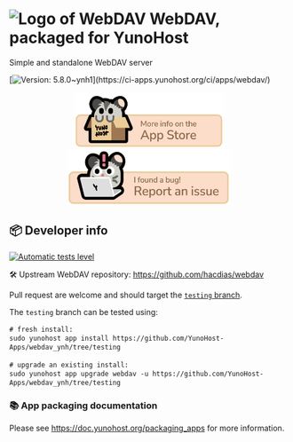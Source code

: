 <!--
N.B.: This README was automatically generated by <https://github.com/YunoHost/apps_tools/blob/main/readme_generator>
It shall NOT be edited by hand.
-->

<h1>
  <img src="https://raw.githubusercontent.com/YunoHost/apps/main/logos/webdav.png" width="32px" alt="Logo of WebDAV">
  WebDAV, packaged for YunoHost
</h1>

Simple and standalone WebDAV server

[![Version: 5.8.0~ynh1](https://img.shields.io/badge/Version-5.8.0~ynh1-rgba(0,150,0,1)?style=for-the-badge)](https://ci-apps.yunohost.org/ci/apps/webdav/)

<div align="center">
<a href="https://apps.yunohost.org/app/webdav"><img height="100px" src="https://github.com/YunoHost/yunohost-artwork/raw/refs/heads/main/badges/neopossum-badges/badge_more_info_on_the_appstore.svg"/></a>
<a href="https://github.com/YunoHost-Apps/webdav_ynh/issues"><img height="100px" src="https://github.com/YunoHost/yunohost-artwork/raw/refs/heads/main/badges/neopossum-badges/badge_report_an_issue.svg"/></a>
</div>

## 📦 Developer info

[![Automatic tests level](https://apps.yunohost.org/badge/cilevel/webdav)](https://ci-apps.yunohost.org/ci/apps/webdav/)

🛠️ Upstream WebDAV repository: <https://github.com/hacdias/webdav>

Pull request are welcome and should target the [`testing` branch](https://github.com/YunoHost-Apps/webdav_ynh/tree/testing).

The `testing` branch can be tested using:
```
# fresh install:
sudo yunohost app install https://github.com/YunoHost-Apps/webdav_ynh/tree/testing

# upgrade an existing install:
sudo yunohost app upgrade webdav -u https://github.com/YunoHost-Apps/webdav_ynh/tree/testing
```

### 📚 App packaging documentation

Please see <https://doc.yunohost.org/packaging_apps> for more information.